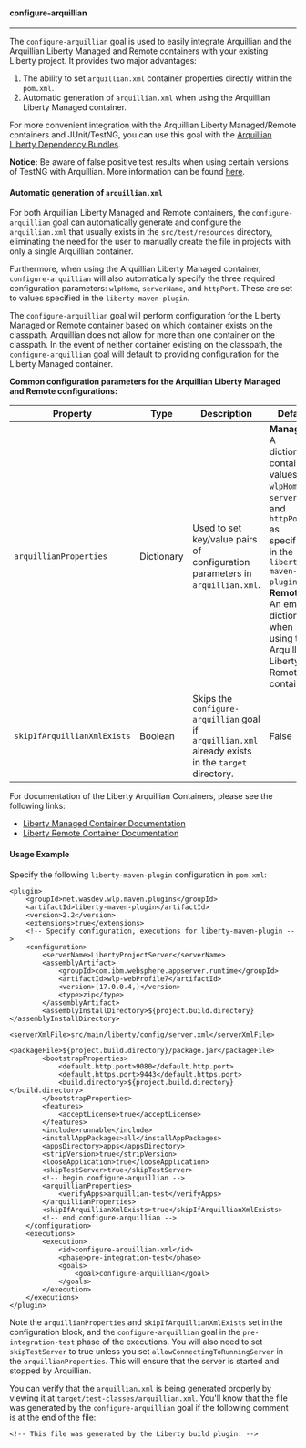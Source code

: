 #### configure-arquillian
---

The `configure-arquillian` goal is used to easily integrate Arquillian and the Arquillian Liberty Managed and Remote containers with your existing Liberty project. It provides two major advantages:

1. The ability to set `arquillian.xml` container properties directly within the `pom.xml`.
2. Automatic generation of `arquillian.xml` when using the Arquillian Liberty Managed container. 

For more convenient integration with the Arquillian Liberty Managed/Remote containers and JUnit/TestNG, you can use this goal with the [Arquillian Liberty Dependency Bundles](https://github.com/wasdev/arquillian-liberty-dependencies).

**Notice:** Be aware of false positive test results when using certain versions of TestNG with Arquillian. More information can be found [here](https://github.com/WASdev/arquillian-liberty-dependencies/blob/master/docs/testng-false-positives.md).

#### Automatic generation of `arquillian.xml`

For both Arquillian Liberty Managed and Remote containers, the `configure-arquillian` goal can automatically generate and configure the `arquillian.xml` that usually exists in the `src/test/resources` directory, eliminating the need for the user to manually create the file in projects with only a single Arquillian container. 

Furthermore, when using the Arquillian Liberty Managed container, `configure-arquillian` will also automatically specify the three required configuration parameters: `wlpHome`, `serverName`, and `httpPort`. These are set to values specified in the `liberty-maven-plugin`. 

The `configure-arquillian` goal will perform configuration for the Liberty Managed or Remote container based on which container exists on the classpath. Arquillian does not allow for more than one container on the classpath. In the event of neither container existing on the classpath, the `configure-arquillian` goal will default to providing configuration for the Liberty Managed container. 

**Common configuration parameters for the Arquillian Liberty Managed and Remote configurations:**

| Property | Type | Description | Default |
-----------| ------------ | ------- | ------- |
| `arquillianProperties` | Dictionary | Used to set key/value pairs of configuration parameters in `arquillian.xml`. | **Managed:** A dictionary containing values for `wlpHome`, `serverName`, and `httpPort` as specified in the `liberty-maven-plugin`.<br>**Remote:** An empty dictionary when using the Arquillian Liberty Remote container. |
| `skipIfArquillianXmlExists` | Boolean | Skips the `configure-arquillian` goal if `arquillian.xml` already exists in the `target` directory. | False |

For documentation of the Liberty Arquillian Containers, please see the following links:

- [Liberty Managed Container Documentation](https://github.com/OpenLiberty/liberty-arquillian/blob/master/liberty-managed/README.md)
- [Liberty Remote Container Documentation](https://github.com/OpenLiberty/liberty-arquillian/blob/master/liberty-remote/README.md)

#### Usage Example

Specify the following `liberty-maven-plugin` configuration in `pom.xml`:

```
<plugin>
	<groupId>net.wasdev.wlp.maven.plugins</groupId>
	<artifactId>liberty-maven-plugin</artifactId>
	<version>2.2</version>
	<extensions>true</extensions>
	<!-- Specify configuration, executions for liberty-maven-plugin -->
	<configuration>
		<serverName>LibertyProjectServer</serverName>
		<assemblyArtifact>
			<groupId>com.ibm.websphere.appserver.runtime</groupId>
			<artifactId>wlp-webProfile7</artifactId>
			<version>[17.0.0.4,)</version>
			<type>zip</type>
		</assemblyArtifact>
		<assemblyInstallDirectory>${project.build.directory}</assemblyInstallDirectory>
		<serverXmlFile>src/main/liberty/config/server.xml</serverXmlFile>
		<packageFile>${project.build.directory}/package.jar</packageFile>
		<bootstrapProperties>
			<default.http.port>9080</default.http.port>
			<default.https.port>9443</default.https.port>
			<build.directory>${project.build.directory}</build.directory>
		</bootstrapProperties>
		<features>
			<acceptLicense>true</acceptLicense>
		</features>
		<include>runnable</include>
		<installAppPackages>all</installAppPackages>
		<appsDirectory>apps</appsDirectory>
		<stripVersion>true</stripVersion>
		<looseApplication>true</looseApplication>
		<skipTestServer>true</skipTestServer>
		<!-- begin configure-arquillian -->
		<arquillianProperties>
			<verifyApps>arquillian-test</verifyApps>
		</arquillianProperties>
		<skipIfArquillianXmlExists>true</skipIfArquillianXmlExists>
		<!-- end configure-arquillian -->
	</configuration>
	<executions>
		<execution>
			<id>configure-arquillian-xml</id>
			<phase>pre-integration-test</phase>
			<goals>
				<goal>configure-arquillian</goal>
			</goals>
		</execution>
	</executions>
</plugin>
```

Note the `arquillianProperties` and `skipIfArquillianXmlExists` set in the configuration block, and the `configure-arquillian` goal in the `pre-integration-test` phase of the executions. You will also need to set `skipTestServer` to true unless you set `allowConnectingToRunningServer` in the `arquillianProperties`. This will ensure that the server is started and stopped by Arquillian. 

You can verify that the `arquillian.xml` is being generated properly by viewing it at `target/test-classes/arquillian.xml`. You'll know that the file was generated by the `configure-arquillian` goal if the following comment is at the end of the file:

```
<!-- This file was generated by the Liberty build plugin. -->
```

